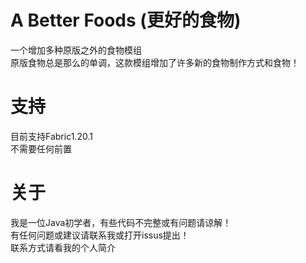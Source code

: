 # A Better Foods (更好的食物)
一个增加多种原版之外的食物模组  
原版食物总是那么的单调，这款模组增加了许多新的食物制作方式和食物！  
# 支持
目前支持Fabric1.20.1  
不需要任何前置  
# 关于
我是一位Java初学者，有些代码不完整或有问题请谅解！  
有任何问题或建议请联系我或打开issus提出！  
联系方式请看我的个人简介  
